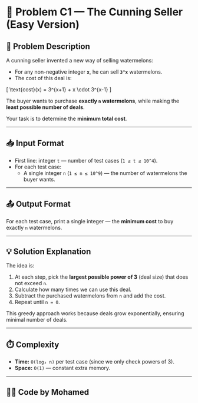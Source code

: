 # 🍉 Problem C1 — The Cunning Seller (Easy Version)

## 📝 Problem Description

A cunning seller invented a new way of selling watermelons:  
- For any non-negative integer **`x`**, he can sell **`3^x`** watermelons.  
- The cost of this deal is:  

\[
\text{cost}(x) = 3^{x+1} + x \cdot 3^{x-1}
\]

The buyer wants to purchase **exactly `n` watermelons**, while making the **least possible number of deals**.  

Your task is to determine the **minimum total cost**.

---

## 📥 Input Format
- First line: integer `t` — number of test cases (`1 ≤ t ≤ 10^4`).  
- For each test case:  
  - A single integer `n` (`1 ≤ n ≤ 10^9`) — the number of watermelons the buyer wants.  

---

## 📤 Output Format
For each test case, print a single integer — the **minimum cost** to buy exactly `n` watermelons.  


---

## 💡 Solution Explanation

The idea is:  
1. At each step, pick the **largest possible power of 3** (deal size) that does not exceed `n`.  
2. Calculate how many times we can use this deal.  
3. Subtract the purchased watermelons from `n` and add the cost.  
4. Repeat until `n = 0`.  

This greedy approach works because deals grow exponentially, ensuring minimal number of deals.  

---

## ⏱️ Complexity
- **Time:** `O(log₃ n)` per test case (since we only check powers of 3).  
- **Space:** `O(1)` — constant extra memory.  

---

## 🧑‍💻 Code by Mohamed


